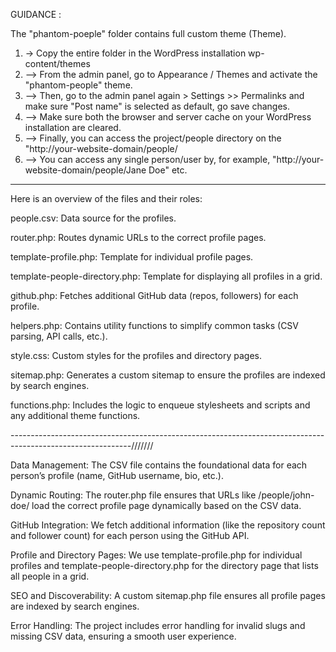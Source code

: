 GUIDANCE :


The "phantom-poeple" folder contains full custom theme (Theme).
1. -> Copy the entire folder in the WordPress installation wp-content/themes
2. --> From the admin panel, go to Appearance / Themes and activate the "phantom-people" theme.
3. --> Then, go to the admin panel again > Settings >> Permalinks and make sure "Post name" is selected as default, go save changes.
4. --> Make sure both the browser and server cache on your WordPress installation are cleared.
5. --> Finally, you can access the project/people directory on the "http://your-website-domain/people/
6. --> You can access any single person/user by, for example, "http://your-website-domain/people/Jane Doe" etc.


---------------------------------------------------------------------------------------------------------------------------





Here is an overview of the files and their roles:

people.csv: Data source for the profiles.

router.php: Routes dynamic URLs to the correct profile pages.

template-profile.php: Template for individual profile pages.

template-people-directory.php: Template for displaying all profiles in a grid.

github.php: Fetches additional GitHub data (repos, followers) for each profile.

helpers.php: Contains utility functions to simplify common tasks (CSV parsing, API calls, etc.).

style.css: Custom styles for the profiles and directory pages.

sitemap.php: Generates a custom sitemap to ensure the profiles are indexed by search engines.

functions.php: Includes the logic to enqueue stylesheets and scripts and any additional theme functions.

------------------------------------------------------------------------------------------------------------///////

Data Management: The CSV file contains the foundational data for each person’s profile (name, GitHub username, bio, etc.).

Dynamic Routing: The router.php file ensures that URLs like /people/john-doe/ load the correct profile page dynamically based on the CSV data.

GitHub Integration: We fetch additional information (like the repository count and follower count) for each person using the GitHub API.

Profile and Directory Pages: We use template-profile.php for individual profiles and template-people-directory.php for the directory page that lists all people in a grid.

SEO and Discoverability: A custom sitemap.php file ensures all profile pages are indexed by search engines.

Error Handling: The project includes error handling for invalid slugs and missing CSV data, ensuring a smooth user experience.

